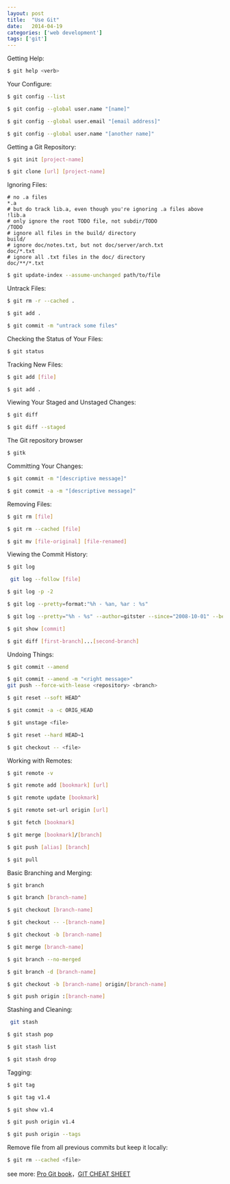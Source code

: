 ```yaml
---
layout: post
title:  "Use Git"
date:   2014-04-19
categories: ['web development']
tags: ['git']
---
```


Getting Help:

```bash
$ git help <verb>
```

Your Configure:

```bash
$ git config --list
```
```bash
$ git config --global user.name "[name]"
```
```bash
$ git config --global user.email "[email address]"
```
```bash
$ git config --global user.name "[another name]"
```

Getting a Git Repository:

```bash
$ git init [project-name]
```
```bash
$ git clone [url] [project-name]
```

Ignoring Files:

```
# no .a files
*.a
# but do track lib.a, even though you're ignoring .a files above
!lib.a
# only ignore the root TODO file, not subdir/TODO
/TODO
# ignore all files in the build/ directory
build/
# ignore doc/notes.txt, but not doc/server/arch.txt
doc/*.txt
# ignore all .txt files in the doc/ directory
doc/**/*.txt
```

```bash
$ git update-index --assume-unchanged path/to/file
```

Untrack Files:

```bash
$ git rm -r --cached .
```

```bash
$ git add .
```

```bash
$ git commit -m "untrack some files"
```

Checking the Status of Your Files:

```bash
$ git status
```

Tracking New Files:

```bash
$ git add [file]
```
```bash
$ git add .
```

Viewing Your Staged and Unstaged Changes:

```bash
$ git diff
```
```bash
$ git diff --staged
```

The Git repository browser

```bash
$ gitk
```

Committing Your Changes:

```bash
$ git commit -m "[descriptive message]"
```
```bash
$ git commit -a -m "[descriptive message]"
```

Removing Files:

```bash
$ git rm [file]
```
```bash
$ git rm --cached [file]
```
```bash
$ git mv [file-original] [file-renamed]
```

Viewing the Commit History:

```bash
$ git log
```
```bash
 git log --follow [file]
```
```bash
$ git log -p -2
```
```bash
$ git log --pretty=format:"%h - %an, %ar : %s"
```
```bash
$ git log --pretty="%h - %s" --author=gitster --since="2008-10-01" --before="2008-11-01" --no-merges -- directory/
```
```bash
$ git show [commit]
```
```bash
$ git diff [first-branch]...[second-branch]
```

Undoing Things:

```bash
$ git commit --amend
```
```bash
$ git commit --amend -m "<right message>"
git push --force-with-lease <repository> <branch>
```
```bash
$ git reset --soft HEAD^
```
```bash
$ git commit -a -c ORIG_HEAD
```
```bash
$ git unstage <file>
```
```bash
$ git reset --hard HEAD~1
```
```bash
$ git checkout -- <file>
```

Working with Remotes:

```bash
$ git remote -v
```
```bash
$ git remote add [bookmark] [url]
```
```bash
$ git remote update [bookmark]
```
```bash
$ git remote set-url origin [url]
```
```bash
$ git fetch [bookmark]
```
```bash
$ git merge [bookmark]/[branch]
```
```bash
$ git push [alias] [branch]
```
```bash
$ git pull
```

Basic Branching and Merging:

```bash
$ git branch
```
```bash
$ git branch [branch-name]
```
```bash
$ git checkout [branch-name]
```
```bash
$ git checkout -- -[branch-name]
```
```bash
$ git checkout -b [branch-name]
```
```bash
$ git merge [branch-name]
```
```bash
$ git branch --no-merged
```
```bash
$ git branch -d [branch-name]
```
```bash
$ git checkout -b [branch-name] origin/[branch-name]
```
```bash
$ git push origin :[branch-name]
```

Stashing and Cleaning:

```bash
 git stash
```
```bash
$ git stash pop
```
```bash
$ git stash list
```
```bash
$ git stash drop
```

Tagging:

```bash
$ git tag
```
```bash
$ git tag v1.4
```
```bash
$ git show v1.4
```
```bash
$ git push origin v1.4
```
```bash
$ git push origin --tags
```

Remove file from all previous commits but keep it locally:

```bash
$ git rm --cached <file>
```

see more: [Pro Git book](http://git-scm.com/book)，[GIT CHEAT SHEET](https://education.github.com/git-cheat-sheet-education.pdf)
